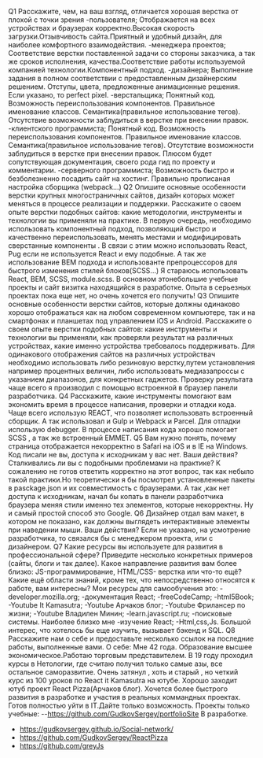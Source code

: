 Q1
Расскажите, чем, на ваш взгляд, отличается хорошая верстка от плохой с точки зрения
-пользователя;
Отображается на всех устройствах и браузерах корректно.Высокая скорость загрузки.Отзывчивость сайта.Приятный и удобный дизайн, для наиболее комфортного взаимодействия.
-менеджера проектов;
Соответствие верстки поставленной задачи со стороны заказчика, а так же сроков исполнения, качества.Соответствие работы используемой компанией технологии.Компонентный подход.
-дизайнера;
Выполнение задания в полном соответствии с предоставленным дизайнерским решением. Отступы, цвета, предложенные анимационные решения. Если указано, то perfect pixel.
-верстальщика;
Понятный код. Возможность переиспользования компонентов. Правильное именование классов. Семантика(правильное использование тегов). Отсутствие возможности заблудиться в верстке при внесении правок.
-клиентского программиста;
Понятный код. Возможность переиспользования компонентов. Правильное именование классов. Семантика(правильное использование тегов). Отсутствие возможности заблудиться в верстке при внесении правок. Плюсом будет сопутствующая документация, своего рода гид по проекту и комментарии.
-серверного программиста;
Возможность быстро и безболезненно посадить сайт на хостинг. Правильно прописаная настройка сборщика (webpack...)
Q2
Опишите основные особенности верстки крупных многостраничных сайтов, дизайн
которых может меняться в процессе реализации и поддержки.
Расскажите о своем опыте верстки подобных сайтов: какие методологии, инструменты
и технологии вы применяли на практике.
 В первую очередь, необходимо использовать компонентный подход, позволяющий быстро и качественно переиспользовать, менять местами  и модифицировать сверстанные компоненты . В связи с этим можно использовать React, Pug если не используется React  и ему подобные. А так же использование BEM  подхода и использованте препроцессоров для быстрого изменения стилей блоков(SCSS...)
 Я стараюсь использовать React, BEM, SCSS, module.scss. В основном этонебольшие учебные проекты и сайт визитка находящийся в разработке. Опыта в серьезных проектах пока еще нет, но очень хочется его получить!
 Q3
Опишите основные особенности верстки сайтов, которые должны одинаково хорошо
отображаться как на любом современном компьютере, так и на смартфонах и
планшетах под управлением iOS и Android. Расскажите о своем опыте верстки
подобных сайтов: какие инструменты и технологии вы применяли, как проверяли
результат на различных устройствах, какие именно устройства требовалось
поддерживать.
Для одинакового отображения сайтов на различных устройствач необходимо использовать либо резиновую верстку,путем установления например процентных величин, либо использовать медиазапроссы с указанием диапазонов, для конкретных гаджетов. Проверку результата чаще всего я производил с помощью встроенной в браузер панели разработчика.
Q4
Расскажите, какие инструменты помогают вам экономить время в процессе
написания, проверки и отладки кода.
Чаще всего использую REACT, что позволяет использовать встроенный сборщик. А так использовал и Gulp и Webpack и Parcel. Для отладки использую debugger.
В процессе написания кода хорошо помогает SCSS , а так же встроенный EMMET.
Q5
Вам нужно понять, почему страница отображается некорректно в Safari на iOS и в IE на
Windows. Код писали не вы, доступа к исходникам у вас нет. Ваши действия?
Сталкивались ли вы с подобными проблемами на практике?
К сожалению не готов ответить корректно на этот вопрос, так как небыло такой практики.Но теоретически я бы посмотрел установленные пакеты в pasckage.json и их совместимость с браузерами. А так ,как нет доступа к исходникам, начал бы копать в панели разработчика браузера меняя стили именно тех элементов, которые некорректны.
Ну и самый простой способ это Google. 
Q6
Дизайнер отдал вам макет, в котором не показано, как должны выглядеть
интерактивные элементы при наведении мыши. Ваши действия?
Если не указано, на усмотрение разработчика, то связался бы с менеджером проекта, или с дизайнером.
Q7
Какие ресурсы вы используете для развития в профессиональной сфере? Приведите
несколько конкретных примеров (сайты, блоги и так далее).
Какое направление развития вам более близко: JS-программирование, HTML/CSS-
верстка или что-то ещё?
Какие ещё области знаний, кроме тех, что непосредственно относятся к работе, вам
интересны?
Мои ресурсы для самообучения это:
-developer.mozilla.org;
-документация React;
-freeCodeCamp;
-html5Book;
-Youtube It Kamasutra;
-Youtube Арчаков блог;
-Youtube Фрилансер по жизни;
-Youtube Владилен Минин;
-learn.javascript.ru;
-поисковые системы.
Наиболее близко мне 
-изучение React;
-Html,css,Js.
Большой интерес, что хотелось бы еще изучить, вызывает бэкенд и SQL.
Q8
Расскажите нам о себе и предоставьте несколько ссылок на последние работы,
выполненные вами.
О себе:
Мне 42 года. Образование высшее экономическое.Работаю торговым представителем. В 19 году проходил курсы в Нетологии, где считаю получил только самые азы, все остальное саморазвитие. Очень затянул , хоть и старый , но четкий курс  из 100 уроков по React it Kamasutra на ютубе. Хорошо заходит ютуб проект React Pizza(Арчаков блог). Хочется более быстрого развития в разработке и участия в реальных коммандных проектах. Готов полностью уйти в IT.Дайте только возможность.
Проекты только учебные:
--https://github.com/GudkovSergey/portfolioSite   В разработке.
- https://gudkovsergey.github.io/Social-network/
- https://github.com/GudkovSergey/ReactPizza
- https://github.com/greyJs
